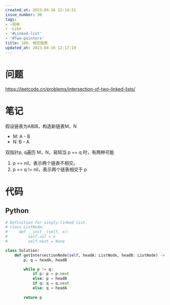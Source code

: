 ```yaml
---
created_at: 2023-04-16 12:14:31
issue_number: 30
tags:
- ~简单
- -Like
- '#Linked-list'
- '#Two-pointers'
title: 160. 相交链表
updated_at: 2023-04-16 12:17:19
---
```


# 问题

https://leetcode.cn/problems/intersection-of-two-linked-lists/

# 笔记

假设链表为A和B，构造新链表M，N

- M: A - B
- N: B - A

双指针p, q遍历 M，N，易知当 p == q 时，有两种可能
1. p == nil，表示两个链表不相交。
2. p == q != nil，表示两个链表相交于 p

# 代码

## Python

```python
# Definition for singly-linked list.
# class ListNode:
#     def __init__(self, x):
#         self.val = x
#         self.next = None

class Solution:
    def getIntersectionNode(self, headA: ListNode, headB: ListNode) -> Optional[ListNode]:
        p, q = headA, headB

        while p != q:
            if p: p = p.next
            else: p = headB
            if q: q = q.next
            else: q = headA
        
        return p
```
